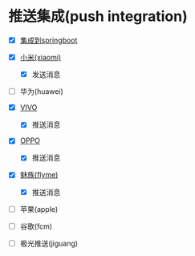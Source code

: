 # 推送集成(push integration)

-   [x] [集成到springboot](/third-party-api-push-spring-boot-web)

-   [x] [小米(xiaomi)](/third-party-api-push-xiaomi)
    -   [x] 发送消息

-   [ ] 华为(huawei)

-   [x] [VIVO](/third-party-api-push-vivo)
    -   [x] 推送消息

-   [x] [OPPO](/third-party-api-push-oppo)
    -   [x] 推送消息

-   [x] [魅族(flyme)](/third-party-api-push-flyme)
    -   [x] 推送消息

-   [ ] 苹果(apple)

-   [ ] 谷歌(fcm)

-   [ ] 极光推送(jiguang)
